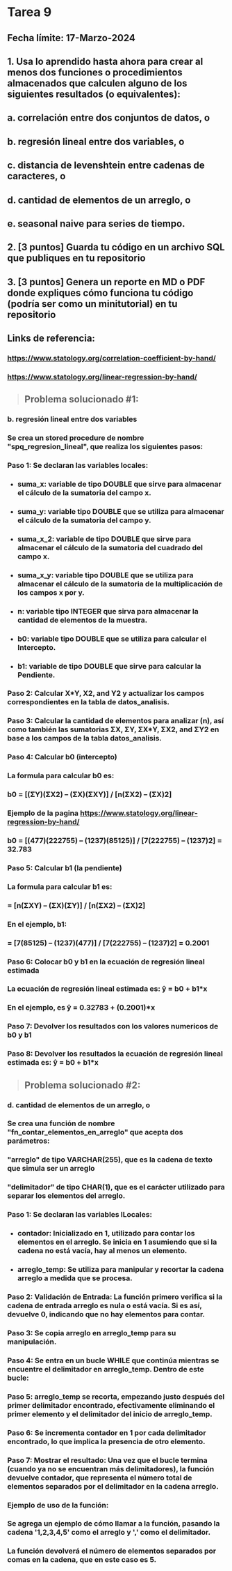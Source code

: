 # Tarea 9
## Fecha límite: 17-Marzo-2024
## 1. Usa lo aprendido hasta ahora para crear al menos dos funciones o procedimientos almacenados que calculen alguno de los siguientes resultados (o equivalentes):
## a. correlación entre dos conjuntos de datos, o
## b. regresión lineal entre dos variables, o
## c. distancia de levenshtein entre cadenas de caracteres, o
## d. cantidad de elementos de un arreglo, o
## e. seasonal naive para series de tiempo.

## 2. [3 puntos] Guarda tu código en un archivo SQL que publiques en tu repositorio

## 3. [3 puntos] Genera un reporte en MD o PDF donde expliques cómo funciona tu código (podría ser como un minitutorial) en tu repositorio

## Links de referencia:
### https://www.statology.org/correlation-coefficient-by-hand/
### https://www.statology.org/linear-regression-by-hand/




> ## Problema solucionado #1:
### b. regresión lineal entre dos variables

### Se crea un stored procedure de nombre "spq_regresion_lineal", que realiza los siguientes pasos:

### Paso 1: Se declaran las variables locales:
* ### suma_x: variable de tipo DOUBLE que sirve para almacenar el cálculo de la sumatoria del campo x.
* ### suma_y: variable tipo DOUBLE que se utiliza para almacenar el cálculo de la sumatoria del campo y.
* ### suma_x_2: variable de tipo DOUBLE que sirve para almacenar el cálculo de la sumatoria del cuadrado del campo x.
* ### suma_x_y: variable tipo DOUBLE que se utiliza para almacenar el cálculo de la sumatoria de la multiplicación de los campos x por y.
* ### n: variable tipo INTEGER que sirva para almacenar la cantidad de elementos de la muestra. 
* ### b0: variable tipo DOUBLE que se utiliza para calcular el Intercepto.
* ### b1: variable de tipo DOUBLE que sirve para calcular la Pendiente.

### Paso 2: Calcular X*Y, X2, and Y2 y actualizar los campos correspondientes en la tabla de datos_analisis.

### Paso 3: Calcular la cantidad de elementos para analizar (n), así como también las sumatorias ΣX, ΣY, ΣX*Y, ΣX2, and ΣY2 en base a los campos de la tabla datos_analisis.

### Paso 4: Calcular b0 (intercepto)
###         La formula para calcular b0 es:
###         b0 = [(ΣY)(ΣX2) – (ΣX)(ΣXY)]  /  [n(ΣX2) – (ΣX)2]
###         Ejemplo de la pagina https://www.statology.org/linear-regression-by-hand/
###         b0 = [(477)(222755) – (1237)(85125)]  /  [7(222755) – (1237)2] = 32.783

### Paso 5: Calcular b1 (la pendiente)
###         La formula para calcular b1 es: 
###         = [n(ΣXY) – (ΣX)(ΣY)]  /  [n(ΣX2) – (ΣX)2]
###         En el ejemplo, b1:
###         = [7(85125) – (1237)(477)]  /  [7(222755) – (1237)2] = 0.2001

### Paso 6: Colocar b0 y b1 en la ecuación de regresión lineal estimada
### La ecuación de regresión lineal estimada es: ŷ = b0 + b1*x
### En el ejemplo, es ŷ = 0.32783 + (0.2001)*x

### Paso 7: Devolver los resultados con los valores numericos de b0 y b1

### Paso 8: Devolver los resultados la ecuación de regresión lineal estimada es: ŷ = b0 + b1*x



> ## Problema solucionado #2:
### d. cantidad de elementos de un arreglo, o

### Se crea una función de nombre "fn_contar_elementos_en_arreglo" que acepta dos parámetros: 
###     "arreglo" de tipo VARCHAR(255), que es la cadena de texto que simula ser un arreglo
###     "delimitador" de tipo CHAR(1), que es el carácter utilizado para separar los elementos del arreglo.

### Paso 1: Se declaran las variables lLocales:
* ### contador: Inicializado en 1, utilizado para contar los elementos en el arreglo. Se inicia en 1 asumiendo que si la cadena no está vacía, hay al menos un elemento.
* ### arreglo_temp: Se utiliza para manipular y recortar la cadena arreglo a medida que se procesa.

### Paso 2: Validación de Entrada: La función primero verifica si la cadena de entrada arreglo es nula o está vacía. Si es así, devuelve 0, indicando que no hay elementos para contar.

### Paso 3: Se copia arreglo en arreglo_temp para su manipulación.

### Paso 4: Se entra en un bucle WHILE que continúa mientras se encuentre el delimitador en arreglo_temp. Dentro de este bucle:

### Paso 5: arreglo_temp se recorta, empezando justo después del primer delimitador encontrado, efectivamente eliminando el primer elemento y el delimitador del inicio de arreglo_temp.

### Paso 6: Se incrementa contador en 1 por cada delimitador encontrado, lo que implica la presencia de otro elemento.

### Paso 7: Mostrar el resultado: Una vez que el bucle termina (cuando ya no se encuentran más delimitadores), la función devuelve contador, que representa el número total de elementos separados por el delimitador en la cadena arreglo.

### Ejemplo de uso de la función: 
### Se agrega un ejemplo de cómo llamar a la función, pasando la cadena '1,2,3,4,5' como el arreglo y ',' como el delimitador. 
### La función devolverá el número de elementos separados por comas en la cadena, que en este caso es 5.

